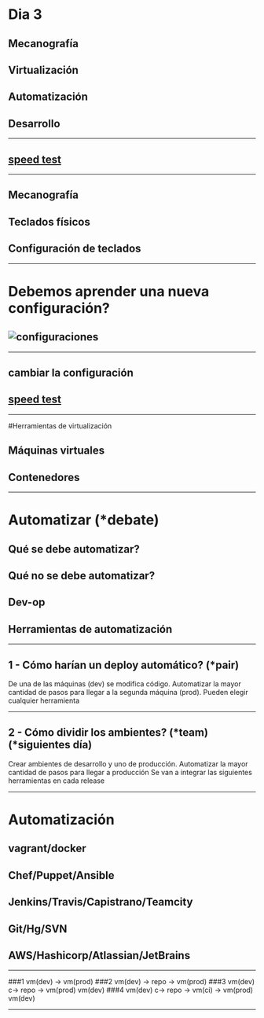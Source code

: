 # Dia 3
## Mecanografía
## Virtualización
## Automatización
## Desarrollo

---

## [speed test](http://typing-speed-test.aoeu.eu/)


---

## Mecanografía
## Teclados físicos
## Configuración de teclados

---

# Debemos aprender una nueva configuración?
## ![configuraciones](http://soukie.net/wp-content/uploads/2010/06/keyb-stat.png)

---

## cambiar la configuración
## [speed test](http://typing-speed-test.aoeu.eu/)

---

#Herramientas de virtualización

## Máquinas virtuales
## Contenedores

---

# Automatizar (*debate)
## Qué se debe automatizar?
## Qué no se debe automatizar?
## Dev-op
## Herramientas de automatización

---
## 1 - Cómo harían un deploy automático? (*pair)
De una de las máquinas (dev) se modifica código.
Automatizar la mayor cantidad de pasos para llegar a la segunda máquina (prod).
Pueden elegir cualquier herramienta

---
## 2 - Cómo dividir los ambientes? (*team) (*siguientes día)
Crear ambientes de desarrollo y uno de producción.
Automatizar la mayor cantidad de pasos para llegar a producción
Se van a integrar las siguientes herramientas en cada release

---

# Automatización

## vagrant/docker
## Chef/Puppet/Ansible
## Jenkins/Travis/Capistrano/Teamcity
## Git/Hg/SVN
## AWS/Hashicorp/Atlassian/JetBrains

---
###1
vm(dev) -> vm(prod)
###2
vm(dev) -> repo -> vm(prod)
###3
vm(dev)
  c-> repo -> vm(prod)
vm(dev)
###4
vm(dev)
  c-> repo -> vm(ci) -> vm(prod)
vm(dev)

---

